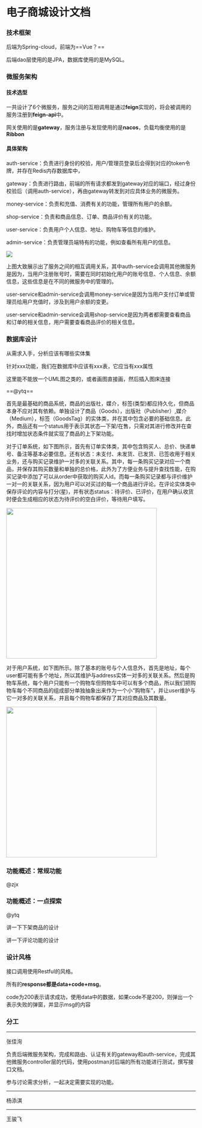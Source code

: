 # 电子商城设计文档



### 技术框架

后端为Spring-cloud，前端为==Vue？==

后端dao层使用的是JPA，数据库使用的是MySQL。

### 微服务架构

#### 技术选型

一共设计了6个微服务，服务之间的互相调用是通过**feign**实现的，将会被调用的服务注册到**feign-api**中。

网关使用的是**gateway**，服务注册与发现使用的是**nacos**，负载均衡使用的是**Ribbon**

#### 具体架构

auth-service：负责进行身份的校验，用户/管理员登录后会得到对应的token令牌，并存在Redis内存数据库中，

gateway：负责进行路由，前端的所有请求都发到gateway对应的端口，经过身份校验后（调用auth-service），再由gateway转发到对应具体业务的微服务。

money-service：负责和充值、消费有关的功能，管理所有用户的余额。

shop-service：负责和商品信息、订单、商品评价有关的功能。

user-service：负责用户个人信息、地址、购物车等信息的维护。

admin-service：负责管理员端特有的功能，例如查看所有用户的信息。

![](C:\DataFiles\CloudMarket\industryPJ\img\微服务架构图.png)

上图大致展示出了服务之间的相互调用关系，其中auth-service会调用其他微服务是因为，当用户注册账号时，需要在同时初始化用户的账号信息、个人信息、余额信息，这些信息是在不同的微服务中的管理的。

user-service和admin-service会调用money-service是因为当用户支付订单或管理员给用户充值时，涉及到用户余额的变更。

user-service和admin-service会调用shop-service是因为两者都需要查看商品和订单的相关信息，用户需要查看商品评价的相关信息。





### 数据库设计

从需求入手，分析应该有哪些实体集

针对xxx功能，我们在数据库中应该有xxx表，它应当有xxx属性

这里能不能放一个UML图之类的，或者画图直接画，然后插入图床连接

==@ytq==

首先是最基础的商品系统，商品的出版社，媒介，标签(类型)都应持久化，但商品本身不应对其有依赖。单独设计了商品（Goods），出版社（Publisher）,媒介（Medium），标签（GoodsTag）的实体类，并在其中包含必要的基础信息。此外，商品还有一个status用于表示其状态—下架/在售，只需对其进行修改并在查找时增加状态条件就实现了商品的上下架功能。

对于订单系统，如下图所示，首先有订单实体类，其中包含购买人、总价、快递单号、备注等基本必要信息。还有状态：未支付、未发货、已发货、已签收用于相关业务，还与购买记录维护一对多的关联关系。其中，每一条购买记录对应一个商品，并保存其购买数量和单独的总价格，此外为了方便业务与提升查找性能，在购买记录中添加了可以从order中获取的购买人id。而每一条购买记录都与评价维护一对一的关联关系，因为用户可以对买过的每一个商品进行评论。在评论实体类中保存评论的内容与打分(星)，并有状态status：待评价、已评价，在用户确认收货时便会生成相应的状态为待评价的空白评价，等待用户填写。

<a href="https://sm.ms/image/YDjzm2V8F1sQPOv" target="_blank"><img src="https://s2.loli.net/2022/12/23/YDjzm2V8F1sQPOv.png" height = 400px></a>

对于用户系统，如下图所示。除了基本的账号与个人信息外，首先是地址，每个user都可能有多个地址，所以其维护与address实体一对多的关联关系。然后是购物车系统，每个用户只能有一个购物车但购物车中可以有多个商品，所以我们把购物车每个不同商品的组成部分单独抽象出来作为一个小“购物车”，并让user维护与它一对多的关联关系，并且每个购物车都保存了其对应商品及其数量。

<a href="https://sm.ms/image/gSaCLUw2YHd39ry" target="_blank"><img src="https://s2.loli.net/2022/12/23/gSaCLUw2YHd39ry.png" height= 400px></a>

### 功能概述：常规功能

@zjx



### 功能概述：一点探索

@ytq

讲一下下架商品的设计

讲一下评论功能的设计







### 设计风格

接口调用使用Restful的风格。

所有的**response都是data+code+msg**。

code为200表示请求成功，使用data中的数据，如果code不是200，则弹出一个表示失败的弹窗，并显示msg的内容









### 分工

****

张佳洵

负责后端微服务架构，完成和路由、认证有关的gateway和auth-service，完成其他微服务controller层的代码，使用postman对后端的所有功能进行测试，撰写接口文档。

参与讨论需求分析，一起决定需要实现的功能。

****

杨添淇









****

王骏飞











